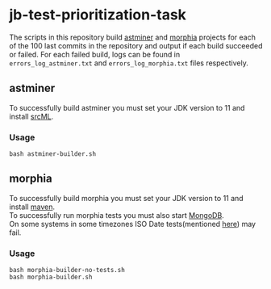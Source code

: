# jb-test-prioritization-task
The scripts in this repository build [astminer](https://github.com/JetBrains-Research/astminer) and [morphia](https://github.com/MorphiaOrg/morphia) projects for each of the 100 last commits in the repository and output if each build succeeded or failed. For each failed build, logs can be found in `errors_log_astminer.txt` and `errors_log_morphia.txt` files respectively.
## astminer
To successfully build astminer you must set your JDK version to 11 and install [srcML](https://www.srcml.org/).
### Usage
```
bash astminer-builder.sh
```

## morphia
To successfully build morphia you must set your JDK version to 11 and install [maven](https://maven.apache.org/).\
To successfully run morphia tests you must also start [MongoDB](https://www.mongodb.com/).\
On some systems in some timezones ISO Date tests(mentioned [here](https://github.com/MorphiaOrg/morphia/pull/1572)) may fail.
### Usage
```
bash morphia-builder-no-tests.sh
bash morphia-builder.sh
```
